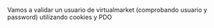Vamos a validar un usuario de virtualmarket (comprobando usuario y password) utilizando cookies y PDO